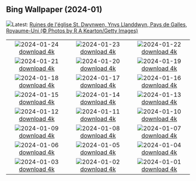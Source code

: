 ## Bing Wallpaper (2024-01)
![](https://www.bing.com/th?id=OHR.DwynwensDay_FR-FR7589802554_UHD.jpg&w=1000)Latest: [Ruines de l'église St. Dwynwen, Ynys Llanddwyn, Pays de Galles, Royaume-Uni (© Photos by R A Kearton/Getty Images)](https://www.bing.com/th?id=OHR.DwynwensDay_FR-FR7589802554_UHD.jpg)

|      |      |      |
| :----: | :----: | :----: |
|![](https://www.bing.com/th?id=OHR.IcelandBeach_FR-FR6659305695_UHD.jpg&pid=hp&w=384&h=216&rs=1&c=4)2024-01-24 [download 4k](https://www.bing.com/th?id=OHR.IcelandBeach_FR-FR6659305695_UHD.jpg)|![](https://www.bing.com/th?id=OHR.MaldivesAtolls_FR-FR6343636525_UHD.jpg&pid=hp&w=384&h=216&rs=1&c=4)2024-01-23 [download 4k](https://www.bing.com/th?id=OHR.MaldivesAtolls_FR-FR6343636525_UHD.jpg)|![](https://www.bing.com/th?id=OHR.SantaCruzSunrise_FR-FR1541398588_UHD.jpg&pid=hp&w=384&h=216&rs=1&c=4)2024-01-22 [download 4k](https://www.bing.com/th?id=OHR.SantaCruzSunrise_FR-FR1541398588_UHD.jpg)|
|![](https://www.bing.com/th?id=OHR.SquirrelNetherlands_FR-FR5106085626_UHD.jpg&pid=hp&w=384&h=216&rs=1&c=4)2024-01-21 [download 4k](https://www.bing.com/th?id=OHR.SquirrelNetherlands_FR-FR5106085626_UHD.jpg)|![](https://www.bing.com/th?id=OHR.Castlenaud_FR-FR4922909582_UHD.jpg&pid=hp&w=384&h=216&rs=1&c=4)2024-01-20 [download 4k](https://www.bing.com/th?id=OHR.Castlenaud_FR-FR4922909582_UHD.jpg)|![](https://www.bing.com/th?id=OHR.PlitviceWinter_FR-FR4625546513_UHD.jpg&pid=hp&w=384&h=216&rs=1&c=4)2024-01-19 [download 4k](https://www.bing.com/th?id=OHR.PlitviceWinter_FR-FR4625546513_UHD.jpg)|
|![](https://www.bing.com/th?id=OHR.ParisBridge_FR-FR4526044555_UHD.jpg&pid=hp&w=384&h=216&rs=1&c=4)2024-01-18 [download 4k](https://www.bing.com/th?id=OHR.ParisBridge_FR-FR4526044555_UHD.jpg)|![](https://www.bing.com/th?id=OHR.SleepyWolf_FR-FR3759485122_UHD.jpg&pid=hp&w=384&h=216&rs=1&c=4)2024-01-17 [download 4k](https://www.bing.com/th?id=OHR.SleepyWolf_FR-FR3759485122_UHD.jpg)|![](https://www.bing.com/th?id=OHR.LakeLouise_FR-FR3546637527_UHD.jpg&pid=hp&w=384&h=216&rs=1&c=4)2024-01-16 [download 4k](https://www.bing.com/th?id=OHR.LakeLouise_FR-FR3546637527_UHD.jpg)|
|![](https://www.bing.com/th?id=OHR.SnowHorses_FR-FR2904040226_UHD.jpg&pid=hp&w=384&h=216&rs=1&c=4)2024-01-15 [download 4k](https://www.bing.com/th?id=OHR.SnowHorses_FR-FR2904040226_UHD.jpg)|![](https://www.bing.com/th?id=OHR.HokkaidoSwans_FR-FR2489851452_UHD.jpg&pid=hp&w=384&h=216&rs=1&c=4)2024-01-14 [download 4k](https://www.bing.com/th?id=OHR.HokkaidoSwans_FR-FR2489851452_UHD.jpg)|![](https://www.bing.com/th?id=OHR.HanaHighway_FR-FR2322911528_UHD.jpg&pid=hp&w=384&h=216&rs=1&c=4)2024-01-13 [download 4k](https://www.bing.com/th?id=OHR.HanaHighway_FR-FR2322911528_UHD.jpg)|
|![](https://www.bing.com/th?id=OHR.BukhansanSeoul_FR-FR2089322284_UHD.jpg&pid=hp&w=384&h=216&rs=1&c=4)2024-01-12 [download 4k](https://www.bing.com/th?id=OHR.BukhansanSeoul_FR-FR2089322284_UHD.jpg)|![](https://www.bing.com/th?id=OHR.LynxSnow_FR-FR2285365573_UHD.jpg&pid=hp&w=384&h=216&rs=1&c=4)2024-01-11 [download 4k](https://www.bing.com/th?id=OHR.LynxSnow_FR-FR2285365573_UHD.jpg)|![](https://www.bing.com/th?id=OHR.MilopotamosStairs_FR-FR2141657119_UHD.jpg&pid=hp&w=384&h=216&rs=1&c=4)2024-01-10 [download 4k](https://www.bing.com/th?id=OHR.MilopotamosStairs_FR-FR2141657119_UHD.jpg)|
|![](https://www.bing.com/th?id=OHR.BalloonDay_FR-FR1975351459_UHD.jpg&pid=hp&w=384&h=216&rs=1&c=4)2024-01-09 [download 4k](https://www.bing.com/th?id=OHR.BalloonDay_FR-FR1975351459_UHD.jpg)|![](https://www.bing.com/th?id=OHR.BerninaPass_FR-FR1590880403_UHD.jpg&pid=hp&w=384&h=216&rs=1&c=4)2024-01-08 [download 4k](https://www.bing.com/th?id=OHR.BerninaPass_FR-FR1590880403_UHD.jpg)|![](https://www.bing.com/th?id=OHR.DevilsMarbles_FR-FR1418224441_UHD.jpg&pid=hp&w=384&h=216&rs=1&c=4)2024-01-07 [download 4k](https://www.bing.com/th?id=OHR.DevilsMarbles_FR-FR1418224441_UHD.jpg)|
|![](https://www.bing.com/th?id=OHR.GuadeloupeCarnival_FR-FR1231104335_UHD.jpg&pid=hp&w=384&h=216&rs=1&c=4)2024-01-06 [download 4k](https://www.bing.com/th?id=OHR.GuadeloupeCarnival_FR-FR1231104335_UHD.jpg)|![](https://www.bing.com/th?id=OHR.HarbinFestival_FR-FR0937758437_UHD.jpg&pid=hp&w=384&h=216&rs=1&c=4)2024-01-05 [download 4k](https://www.bing.com/th?id=OHR.HarbinFestival_FR-FR0937758437_UHD.jpg)|![](https://www.bing.com/th?id=OHR.GoldenGateLight_FR-FR0705317378_UHD.jpg&pid=hp&w=384&h=216&rs=1&c=4)2024-01-04 [download 4k](https://www.bing.com/th?id=OHR.GoldenGateLight_FR-FR0705317378_UHD.jpg)|
|![](https://www.bing.com/th?id=OHR.Cheserys_FR-FR0495311297_UHD.jpg&pid=hp&w=384&h=216&rs=1&c=4)2024-01-03 [download 4k](https://www.bing.com/th?id=OHR.Cheserys_FR-FR0495311297_UHD.jpg)|![](https://www.bing.com/th?id=OHR.BhutanSolstice_FR-FR0006679350_UHD.jpg&pid=hp&w=384&h=216&rs=1&c=4)2024-01-02 [download 4k](https://www.bing.com/th?id=OHR.BhutanSolstice_FR-FR0006679350_UHD.jpg)|![](https://www.bing.com/th?id=OHR.SleepingFox_FR-FR9573665261_UHD.jpg&pid=hp&w=384&h=216&rs=1&c=4)2024-01-01 [download 4k](https://www.bing.com/th?id=OHR.SleepingFox_FR-FR9573665261_UHD.jpg)|
